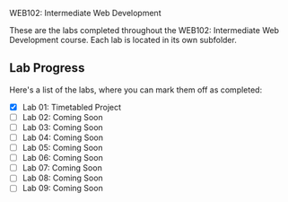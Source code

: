 
WEB102: Intermediate Web Development


These are the labs completed throughout the WEB102: Intermediate Web Development course. Each lab is located in its own subfolder.

## Lab Progress

Here's a list of the labs, where you can mark them off as completed:

- [x] Lab 01: Timetabled Project
- [ ] Lab 02: Coming Soon
- [ ] Lab 03: Coming Soon
- [ ] Lab 04: Coming Soon
- [ ] Lab 05: Coming Soon
- [ ] Lab 06: Coming Soon
- [ ] Lab 07: Coming Soon
- [ ] Lab 08: Coming Soon
- [ ] Lab 09: Coming Soon